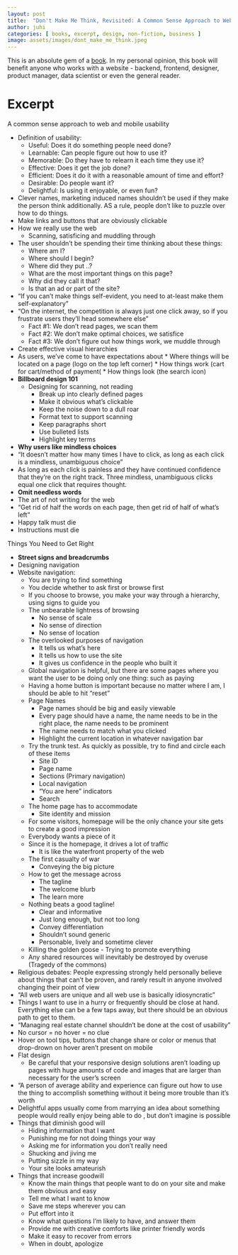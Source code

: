 ```yaml
---
layout: post
title:  "Don't Make Me Think, Revisited: A Common Sense Approach to Web Usability"
author: juhi
categories: [ books, excerpt, design, non-fiction, business ]
image: assets/images/dont_make_me_think.jpeg
---
```


This is an absolute gem of a [book](https://www.goodreads.com/book/show/18197267-don-t-make-me-think-revisited). In my personal opinion, this book will benefit anyone who works with a website - backend, frontend, designer, product manager, data scientist or even the general reader.

# Excerpt

A common sense approach to web and mobile usability

*   Definition of usability:
    *   Useful: Does it do something people need done?
    *   Learnable: Can people figure out how to use it?
    *   Memorable: Do they have to relearn it each time they use it?
    *   Effective: Does it get the job done?
    *   Efficient: Does it do it with a reasonable amount of time and effort?
    *   Desirable: Do people want it?
    *   Delightful: Is using it enjoyable, or even fun?
*   Clever names, marketing induced names shouldn’t be used if they make the person think additionally. AS a rule, people don’t like to puzzle over how to do things.
*   Make links and buttons that are obviously clickable
*   How we really use the web
    *   Scanning, satisficing and muddling through
*   The user shouldn’t be spending their time thinking about these things:
    *   Where am I?
    *   Where should I begin?
    *   Where did they put ..?
    *   What are the most important things on this page?
    *   Why did they call it that?
    *   Is that an ad or part of the site?
*   “If you can’t make things self-evident, you need to at-least make them self-explanatory”
*   “On the internet, the competition is always just one click away, so if you frustrate users they’ll head somewhere else”
    *   Fact #1: We don’t read pages, we scan them
    *   Fact #2: We don’t make optimal choices, we satisfice
    *   Fact #3: We don’t figure out how things work, we muddle through
*   Create effective visual hierarchies
*   As users, we’ve come to have expectations about
        *   Where things will be located on a page (logo on the top left corner)
        *   How things work (cart for cart/method of payment(
        *   How things look (the search icon)
*   **Billboard design 101**
    *   Designing for scanning, not reading
        *   Break up into clearly defined pages
        *   Make it obvious what’s clickable
        *   Keep the noise down to a dull roar
        *   Format text to support scanning
        *   Keep paragraphs short
        *   Use bulleted lists
        *   Highlight key terms
*   **Why users like mindless choices**
*   “It doesn’t matter how many times I have to click, as long as each click is a mindless, unambiguous choice”
*   As long as each click is painless and they have continued confidence that they’re on the right track. Three mindless, unambiguous clicks equal one click that requires thought.
*   **Omit needless words**
*   The art of not writing for the web
*   “Get rid of half the words on each page, then get rid of half of what’s left”
*   Happy talk must die
*   Instructions must die

Things You Need to Get Right


*   **Street signs and breadcrumbs**
*   Designing navigation
*   Website navigation:
    *   You are trying to find something
    *   You decide whether to ask first or browse first
    *   If you choose to browse, you make your way through a hierarchy, using signs to guide you
    *   The unbearable lightness of browsing
        *   No sense of scale
        *   No sense of direction
        *   No sense of location
    *   The overlooked purposes of navigation
        *   It tells us what’s here
        *   It tells us how to use the site
        *   It gives us confidence in the people who built it
    *   Global navigation is helpful, but there are some pages where you want the user to be doing only one thing: such as paying
    *   Having a home button is important because no matter where I am, I should be able to hit “reset”
    *   Page Names
        *   Page names should be big and easily viewable
        *   Every page should have a name, the name needs to be in the right place, the name needs to be prominent
        *   The name needs to match what you clicked
        *   Highlight the current location in whatever navigation bar
    *   Try the trunk test. As quickly as possible, try to find and circle each of these items
        *   Site ID
        *   Page name
        *   Sections (Primary navigation)
        *   Local navigation
        *   “You are here” indicators
        *   Search
    *   The home page has to accommodate
        *   Site identity and mission
    *   For some visitors, homepage will be the only chance your site gets to create a good impression
    *   Everybody wants a piece of it
    *   Since it is the homepage, it drives a lot of traffic
        *   It is like the waterfront property of the web
    *   The first casualty of war
        *   Conveying the big picture
    *   How to get the message across
        *   The tagline
        *   The welcome blurb
        *   The learn more
    *   Nothing beats a good tagline!
        *   Clear and informative
        *   Just long enough, but not too long
        *   Convey differentiation
        *   Shouldn’t sound generic
        *   Personable, lively and sometime clever
    *   Killing the golden goose - Trying to promote everything
    *   Any shared resources will inevitably be destroyed by overuse (Tragedy of the commons)
*   Religious debates: People expressing strongly held personally believe about things that can’t be proven, and rarely result in anyone involved changing their point of view
*   “All web users are unique and all web use is basically idiosyncratic”
*   Things I want to use in a hurry or frequently should be close at hand. Everything else can be a few taps away, but there should be an obvious path to get to them.
*   “Managing real estate channel shouldn’t be done at the cost of usability”
*   No cursor = no hover = no clue
*   Hover on tool tips, buttons that change share or color or menus that drop-drown on hover aren’t present on mobile
*   Flat design
    *   Be careful that your responsive design solutions aren’t loading up pages with huge amounts of code and images that are larger than necessary for the user’s screen
*   “A person of average ability and experience can figure out how to use the thing to accomplish something without it being more trouble than it’s worth
*   Delightful apps usually come from marrying an idea about something people would really enjoy being able to do , but don’t imagine is possible
*   Things that diminish good will
    *   Hiding information that I want
    *   Punishing me for not doing things your way
    *   Asking me for information you don’t really need
    *   Shucking and jiving me
    *   Putting sizzle in my way
    *   Your site looks amateurish
*   Things that increase goodwill
    *   Know the main things that people want to do on your site and make them obvious and easy
    *   Tell me what I want to know
    *   Save me steps wherever you can
    *   Put effort into it
    *   Know what questions I’m likely to have, and answer them
    *   Provide me with creative comforts like printer friendly words
    *   Make it easy to recover from errors
    *   When in doubt, apologize
